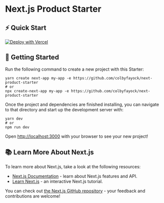 # Next.js Product Starter



## ⚡️ Quick Start
[![Deploy with Vercel](https://vercel.com/button)](https://vercel.com/new/project?template=https://github.com/colbyfayock/next-product-starter)

## 🚀 Getting Started

Run the following command to create a new project with this Starter:

```
yarn create next-app my-app -e https://github.com/colbyfayock/next-product-starter
# or
npx create-next-app my-app -e https://github.com/colbyfayock/next-product-starter
```

Once the project and dependencies are finished installing, you can navigate to that directory and start up the development server with:
```
yarn dev
# or
npm run dev
```

Open [http://localhost:3000](http://localhost:3000) with your browser to see your new project!


## 📚 Learn More About Next.js

To learn more about Next.js, take a look at the following resources:

- [Next.js Documentation](https://nextjs.org/docs) - learn about Next.js features and API.
- [Learn Next.js](https://nextjs.org/learn) - an interactive Next.js tutorial.

You can check out [the Next.js GitHub repository](https://github.com/vercel/next.js/) - your feedback and contributions are welcome!
